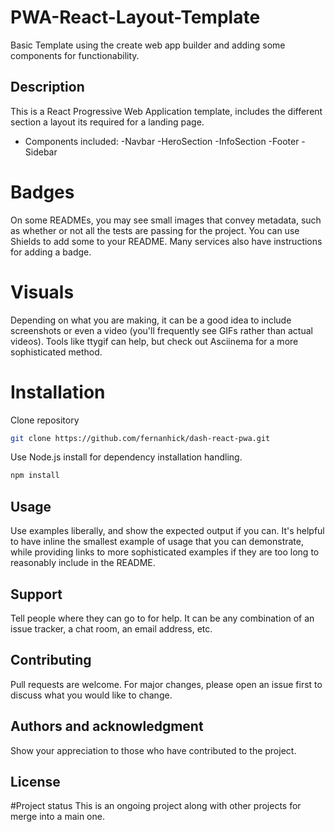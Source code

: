 # PWA-React-Layout-Template

Basic Template using the create web app builder and adding some components for functionability.

## Description

This is a React Progressive Web Application template, includes the different section a layout its required for a landing page.

- Components included:
  -Navbar
  -HeroSection
  -InfoSection
  -Footer
  -Sidebar

# Badges

On some READMEs, you may see small images that convey metadata, such as whether or not all the tests are passing for the project. You can use Shields to add some to your README. Many services also have instructions for adding a badge.

# Visuals

Depending on what you are making, it can be a good idea to include screenshots or even a video (you'll frequently see GIFs rather than actual videos). Tools like ttygif can help, but check out Asciinema for a more sophisticated method.

# Installation

Clone repository

```bash
git clone https://github.com/fernanhick/dash-react-pwa.git
```

Use Node.js install for dependency installation handling.

```bash
npm install
```

## Usage

Use examples liberally, and show the expected output if you can. It's helpful to have inline the smallest example of usage that you can demonstrate, while providing links to more sophisticated examples if they are too long to reasonably include in the README.

## Support

Tell people where they can go to for help. It can be any combination of an issue tracker, a chat room, an email address, etc.

## Contributing

Pull requests are welcome. For major changes, please open an issue first to discuss what you would like to change.

## Authors and acknowledgment

Show your appreciation to those who have contributed to the project.

## License

#Project status
This is an ongoing project along with other projects for merge into a main one.
